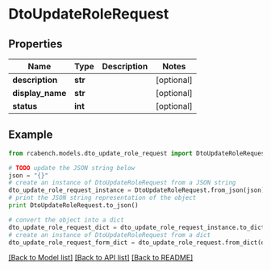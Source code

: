 # DtoUpdateRoleRequest


## Properties

Name | Type | Description | Notes
------------ | ------------- | ------------- | -------------
**description** | **str** |  | [optional] 
**display_name** | **str** |  | [optional] 
**status** | **int** |  | [optional] 

## Example

```python
from rcabench.models.dto_update_role_request import DtoUpdateRoleRequest

# TODO update the JSON string below
json = "{}"
# create an instance of DtoUpdateRoleRequest from a JSON string
dto_update_role_request_instance = DtoUpdateRoleRequest.from_json(json)
# print the JSON string representation of the object
print DtoUpdateRoleRequest.to_json()

# convert the object into a dict
dto_update_role_request_dict = dto_update_role_request_instance.to_dict()
# create an instance of DtoUpdateRoleRequest from a dict
dto_update_role_request_form_dict = dto_update_role_request.from_dict(dto_update_role_request_dict)
```
[[Back to Model list]](../README.md#documentation-for-models) [[Back to API list]](../README.md#documentation-for-api-endpoints) [[Back to README]](../README.md)


